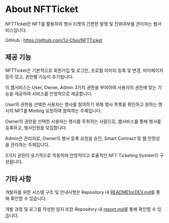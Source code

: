 About NFTTicket
==================
NFTTIcket은 NFT를 활용하여 행사 티켓의 간편한 발행 및 진위여부를 관리하는 웹서비스입니다. 

GitHub : <https://github.com/1J-Choi/NFTTicket>

제공 기능
-----------
NFTTicket은 기본적으로 회원가입 및 로그인, 프로필 이미지 등록 및 변경, 마이페이지 등이 있고, 권한별 기능이 추가됩니다.

이 웹서비스는 User, 
Owner, Admin 3가지 권한을 부여하여 사용자의 권한에 맞는 기능을 제공하여 서비스를 안정적으로 제공합니다.

User의 권한을 선택한 사용자는 행사를 참여하기 위해 행사 목록을 확인하고 원하는 행사의 NFT를 Minting 요청하여 참여하는 주체입니다.

Owner의 권한을 선택한 사용자는 행사를 주최하는 사람으로, 웹서비스를 통해 행사를 등록하고, 행사인원을 모집합니다.

Admin은 관리자로, Owner의 행사 등록 요청을 승인, Smart Contract 및 웹 안정성을 관리하는 주체입니다.

3가지 권한이 유기적으로 작동하여 안정적이고 효율적인 NFT Ticketing System이 구성됩니다.

기타 사항
---------
개발자를 위한 시스템 구조 및 안내사항은 Repository 내
[READMEforDEV.md](READMEforDev.md)를 통해 확인할 수 있습니다.

개발 과정 및 로그를 작성한 일지 또한 Repository 내
[report.md](report.md)를 통해 확인할 수 있습니다.